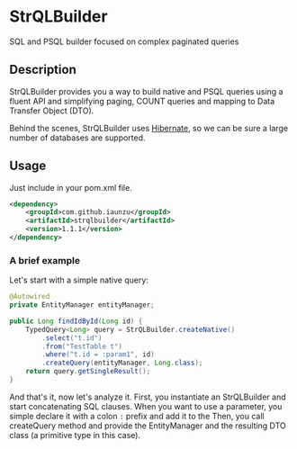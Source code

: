 # StrQLBuilder
SQL and PSQL builder focused on complex paginated queries

## Description
StrQLBuilder provides you a way to build native and PSQL queries using a fluent API and simplifying paging, COUNT queries and mapping to Data Transfer Object (DTO).

Behind the scenes, StrQLBuilder uses [Hibernate](http://hibernate.org), so we can be sure a large number of databases are supported.

## Usage
Just include in your pom.xml file.
```xml
<dependency>
    <groupId>com.github.iaunzu</groupId>
    <artifactId>strqlbuilder</artifactId>
    <version>1.1.1</version>
</dependency>
```

### A brief example
Let's start with a simple native query:
```java
@Autowired
private EntityManager entityManager;

public Long findIdById(Long id) {
    TypedQuery<Long> query = StrQLBuilder.createNative()
		.select("t.id")
		.from("TestTable t")
        .where("t.id = :param1", id)
		.createQuery(entityManager, Long.class);
	return query.getSingleResult();
}
```
And that's it, now let's analyze it.
First, you instantiate an StrQLBuilder and start concatenating SQL clauses.
When you want to use a parameter, you simple declare it with a colon `:` prefix and add it to the
Then, you call createQuery method and provide the EntityManager and the resulting DTO class (a primitive type in this case).